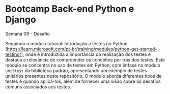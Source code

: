 
# Bootcamp Back-end Python e Django
Semana 09 - Desafio

Seguindo o módulo tutorial: Introdução a testes no Python (https://learn.microsoft.com/pt-br/training/modules/python-get-started-testing/), onde é introduzida a importância da realização dos testes e destaca a relevância de compreender os conceitos por trás dos testes. Este módulo se concentra no uso de testes em Python, com ênfase no módulo `unittest` da biblioteca padrão, apresentando um exemplo de testes unitários presentes neste repositório. O módulo aborda diferentes tipos de testes e quando aplicá-los, além de fornecer uma visão sobre os desafios comuns associados aos testes.

